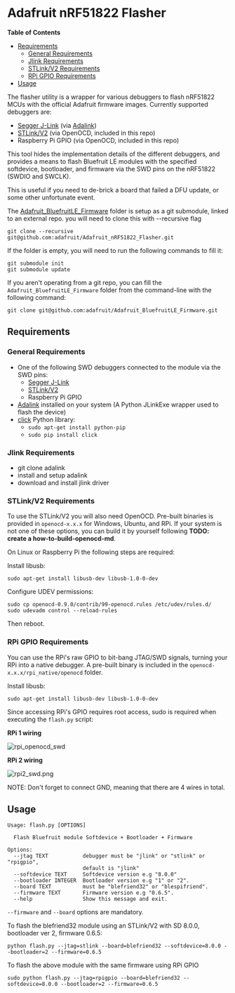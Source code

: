 # Adafruit nRF51822 Flasher

<!-- START doctoc generated TOC please keep comment here to allow auto update -->
<!-- DON'T EDIT THIS SECTION, INSTEAD RE-RUN doctoc TO UPDATE -->
**Table of Contents**

- [Requirements](#requirements)
  - [General Requirements](#general-requirements)
  - [Jlink Requirements](#jlink-requirements)
  - [STLink/V2 Requirements](#stlinkv2-requirements)
  - [RPi GPIO Requirements](#rpi-gpio-requirements)
- [Usage](#usage)

<!-- END doctoc generated TOC please keep comment here to allow auto update -->

The flasher utility is a wrapper for various debuggers to flash nRF51822 MCUs with the official Adafruit firmware images.  Currently supported debuggers are:

- [Segger J-Link](https://www.adafruit.com/search?q=J-Link) (via [Adalink](https://github.com/adafruit/Adafruit_Adalink))
- [STLink/V2](https://www.adafruit.com/product/2548) (via OpenOCD, included in this repo)
- Raspberry Pi GPIO (via OpenOCD, included in this repo)

This tool hides the implementation details of the different debuggers, and provides a means to flash Bluefruit LE modules with the specified softdevice, bootloader, and firmware via the SWD pins on the nRF51822 (SWDIO and SWCLK).

This is useful if you need to de-brick a board that failed a DFU update, or some other unfortunate event.

The [Adafruit_BluefruitLE_Firmware](https://github.com/adafruit/Adafruit_BluefruitLE_Firmware) folder is setup as a git submodule, linked to an external repo. you will need to clone this with --recursive flag

	git clone --recursive git@github.com:adafruit/Adafruit_nRF51822_Flasher.git

If the folder is empty, you will need to run the following commands to fill it:

	git submodule init
	git submodule update

If you aren't operating from a git repo, you can fill the `Adafruit_BluefruitLE_Firmware` folder from the command-line with the following command:

	git clone git@github.com:adafruit/Adafruit_BluefruitLE_Firmware.git

## Requirements

### General Requirements
- One of the following SWD debuggers connected to the module via the SWD pins:
	- [Segger J-Link](https://www.adafruit.com/search?q=J-Link)
	- [STLink/V2](https://www.adafruit.com/product/2548)
	- Raspberry Pi GPIO
- [Adalink](https://github.com/adafruit/Adafruit_Adalink) installed on your system (A Python JLinkExe wrapper used to flash the device)
- [click](http://click.pocoo.org/4/) Python library:
	- `sudo apt-get install python-pip`
	- `sudo pip install click`

### Jlink Requirements

- git clone adalink
- install and setup adalink
- download and install jlink driver

### STLink/V2 Requirements

To use the STLink/V2 you will also need OpenOCD. Pre-built binaries is provided in `openocd-x.x.x` for Windows, Ubuntu, and RPi. If your system is not one of these options, you can build it by yourself following **TODO: create a how-to-build-openocd-md**.

On Linux or Raspberry Pi the following steps are required:

Install libusb:

	sudo apt-get install libusb-dev libusb-1.0-0-dev

Configure UDEV permissions:

	sudo cp openocd-0.9.0/contrib/99-openocd.rules /etc/udev/rules.d/
	sudo udevadm control --reload-rules

Then reboot.

### RPi GPIO Requirements

You can use the RPi's raw GPIO to bit-bang JTAG/SWD signals, turning your RPi into a native debugger.  A pre-built binary is included in the `openocd-x.x.x/rpi_native/openocd` folder.

Install libusb:

	sudo apt-get install libusb-dev libusb-1.0-0-dev

Since accessing RPi's GPIO requires root access, sudo is required when executing the `flash.py` script:

**RPi 1 wiring**

![rpi_openocd_swd](https://cloud.githubusercontent.com/assets/249515/8418755/52657200-1edf-11e5-880f-4d80496e725e.png)

**RPi 2 wiring**

![rpi2_swd.png](https://cloud.githubusercontent.com/assets/249515/8327921/59465064-1a96-11e5-802f-827d6707686e.png)

NOTE: Don't forget to connect GND, meaning that there are 4 wires in total.

## Usage

```
Usage: flash.py [OPTIONS]

  Flash Bluefruit module Softdevice + Bootloader + Firmware

Options:
  --jtag TEXT           debugger must be "jlink" or "stlink" or "rpigpio",
                        default is "jlink"
  --softdevice TEXT     Softdevice version e.g "8.0.0"
  --bootloader INTEGER  Bootloader version e.g "1" or "2".
  --board TEXT          must be "blefriend32" or "blespifriend".
  --firmware TEXT       Firmware version e.g "0.6.5".
  --help                Show this message and exit.
```

`--firmware` and `--board` options are mandatory.

To flash the blefriend32 module using an STLink/V2 with SD 8.0.0, bootloader ver 2, firmware 0.6.5:

	python flash.py --jtag=stlink --board=blefriend32 --softdevice=8.0.0 --bootloader=2 --firmware=0.6.5

To flash the above module with the same firmware using RPi GPIO
	
	sudo python flash.py --jtag=rpigpio --board=blefriend32 --softdevice=8.0.0 --bootloader=2 --firmware=0.6.5
